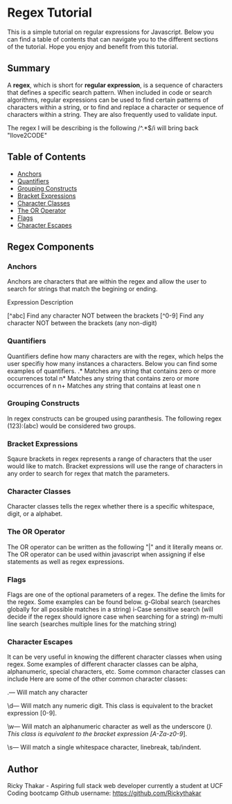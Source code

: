 # Regex Tutorial

This is a simple tutorial on regular expressions for Javascript. Below you can find a table of contents that can navigate you to the different sections of the tutorial.
Hope you enjoy and benefit from this tutorial.

## Summary

A **regex**, which is short for **regular expression**, is a sequence of characters that defines a specific search pattern. When included in code or search algorithms, regular expressions can be used to find certain patterns of characters within a string, or to find and replace a character or sequence of characters within a string. They are also frequently used to validate input. 

The regex I will be describing is the following
/^.*$/i 
will bring back "Ilove2CODE"


## Table of Contents

- [Anchors](#anchors)
- [Quantifiers](#quantifiers)
- [Grouping Constructs](#grouping-constructs)
- [Bracket Expressions](#bracket-expressions)
- [Character Classes](#character-classes)
- [The OR Operator](#the-or-operator)
- [Flags](#flags)
- [Character Escapes](#character-escapes)

## Regex Components

### Anchors
Anchors are characters that are within the regex and allow the user to search for strings that match the begining or ending.

Expression	Description

[^abc]	Find any character NOT between the brackets
[^0-9]	Find any character NOT between the brackets (any non-digit)

### Quantifiers
Quantifiers define how many characters are with the regex, which helps the user specifiy how many instances a characters.
Below you can find some examples of quantifiers.
.*	Matches any string that contains zero or more occurrences total
n*	Matches any string that contains zero or more occurrences of n
n+	Matches any string that contains at least one n


### Grouping Constructs
In regex constructs can be grouped using paranthesis.
The following regex (123):(abc)
would be considered two groups.


### Bracket Expressions
Sqaure brackets in regex represents a range of characters that the user would like to match. Bracket expressions will use the range of characters in any order to search for regex that match the parameters.

### Character Classes
Character classes tells the regex whether there is a specific whitespace, digit, or a alphabet.


### The OR Operator
The OR operator can be written as the following "|" and it literally means or.
The OR operator can be used within javascript when assigning if else statements as well as regex expressions.

### Flags
Flags are one of the optional parameters of a regex. The define the limits for the regex. Some examples can be found below.
g-Global search (searches globally for all possible matches in a string)
i-Case sensitive search (will decide if the regex should ignore case when searching for a string)
m-multi line search (searches multiple lines for the matching string)

### Character Escapes
It can be very useful in knowing the different character classes when using regex.
Some examples of different character classes can be alpha, alphanumeric, special characters, etc.
Some common character classes can include
Here are some of the other common character classes:

.— Will match any character

\d— Will match any numeric digit. This class is equivalent to the bracket expression [0-9].

\w— Will match an alphanumeric character as well as the underscore (_). This class is equivalent to the bracket expression [A-Za-z0-9_].

\s— Will match a single whitespace character, linebreak, tab/indent.



## Author
Ricky Thakar - Aspiring full stack web developer currently a student at UCF Coding bootcamp
Github username:
https://github.com/Rickythakar
